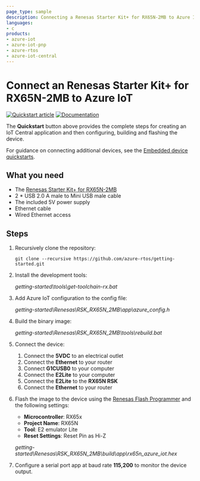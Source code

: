 ```yaml
---
page_type: sample
description: Connecting a Renesas Starter Kit+ for RX65N-2MB to Azure IoT using Azure RTOS
languages:
- c
products:
- azure-iot
- azure-iot-pnp
- azure-rtos
- azure-iot-central
---
```


# Connect an Renesas Starter Kit+ for RX65N-2MB to Azure IoT

[![Quickstart article](../../docs/media/docs-link-buttons/azure-quickstart.svg)](https://docs.microsoft.com/azure/iot-develop/quickstart-devkit-renesas-rx65n-2mb)
[![Documentation](../../docs/media/docs-link-buttons/azure-documentation.svg)](https://docs.microsoft.com/azure/iot-develop/)

The **Quickstart** button above provides the complete steps for creating an IoT Central application and then configuring, building and flashing the device.

For guidance on connecting additional devices, see the [Embedded device quickstarts](https://docs.microsoft.com/azure/iot-develop/quickstart-devkit-renesas-rx65n-2mb).

## What you need

* The [Renesas Starter Kit+ for RX65N-2MB](https://www.renesas.com/products/microcontrollers-microprocessors/rx-32-bit-performance-efficiency-mcus/rx65n-2mb-starter-kit-plus-renesas-starter-kit-rx65n-2mb)
* 2 * USB 2.0 A male to Mini USB male cable
* The included 5V power supply
* Ethernet cable
* Wired Ethernet access

## Steps

1. Recursively clone the repository:
    ```shell
    git clone --recursive https://github.com/azure-rtos/getting-started.git
    ```

1. Install the development tools:

    *getting-started\tools\get-toolchain-rx.bat*

1. Add Azure IoT configuration to the config file:
    
    *getting-started\Renesas\RSK_RX65N_2MB\app\azure_config.h*
    
1. Build the binary image:

    *getting-started\Renesas\RSK_RX65N_2MB\tools\rebuild.bat*

1. Connect the device:

    1. Connect the **5VDC** to an electrical outlet
    1. Connect the **Ethernet** to your router
    1. Connect **G1CUSB0** to your computer
    1. Connect the **E2Lite** to your computer
    1. Connect the **E2Lite** to the **RX65N RSK**
    1. Connect the **Ethernet** to your router

1. Flash the image to the device using the [Renesas Flash Programmer](https://www.renesas.com/software-tool/renesas-flash-programmer-programming-gui) and the following settings:
    * **Microcontroller**: RX65x
    * **Project Name**: RX65N
    * **Tool**: E2 emulator Lite
    * **Reset Settings**: Reset Pin as Hi-Z

    *getting-started\Renesas\RSK_RX65N_2MB\build\app\rx65n_azure_iot.hex*

1. Configure a serial port app at baud rate **115,200** to monitor the device output.
